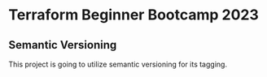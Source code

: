 # Terraform Beginner Bootcamp 2023

## Semantic Versioning

This project is going to utilize semantic versioning for its tagging.